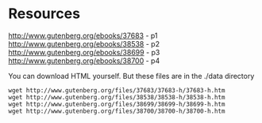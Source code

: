 
# Resources

http://www.gutenberg.org/ebooks/37683 - p1
http://www.gutenberg.org/ebooks/38538 - p2
http://www.gutenberg.org/ebooks/38699 - p3
http://www.gutenberg.org/ebooks/38700 - p4

You can download HTML yourself. But these files are in the ./data directory

```
wget http://www.gutenberg.org/files/37683/37683-h/37683-h.htm
wget http://www.gutenberg.org/files/38538/38538-h/38538-h.htm
wget http://www.gutenberg.org/files/38699/38699-h/38699-h.htm
wget http://www.gutenberg.org/files/38700/38700-h/38700-h.htm
```
